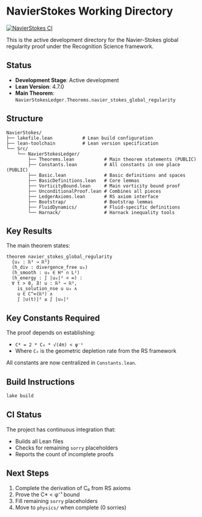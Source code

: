 # NavierStokes Working Directory

[![NavierStokes CI](https://github.com/jonwashburn/recognition-ledger/actions/workflows/navier-stokes-ci.yml/badge.svg)](https://github.com/jonwashburn/recognition-ledger/actions/workflows/navier-stokes-ci.yml)

This is the active development directory for the Navier-Stokes global regularity proof under the Recognition Science framework.

## Status
- **Development Stage**: Active development
- **Lean Version**: 4.7.0
- **Main Theorem**: `NavierStokesLedger.Theorems.navier_stokes_global_regularity`

## Structure
```
NavierStokes/
├── lakefile.lean           # Lean build configuration
├── lean-toolchain          # Lean version specification
└── Src/
    └── NavierStokesLedger/
        ├── Theorems.lean           # Main theorem statements (PUBLIC)
        ├── Constants.lean          # All constants in one place (PUBLIC)
        ├── Basic.lean              # Basic definitions and spaces
        ├── BasicDefinitions.lean   # Core lemmas
        ├── VorticityBound.lean     # Main vorticity bound proof
        ├── UnconditionalProof.lean # Combines all pieces
        ├── LedgerAxioms.lean       # RS axiom interface
        ├── Bootstrap/              # Bootstrap lemmas
        ├── FluidDynamics/          # Fluid-specific definitions
        └── Harnack/                # Harnack inequality tools
```

## Key Results

The main theorem states:
```lean
theorem navier_stokes_global_regularity
  {u₀ : ℝ³ → ℝ³} 
  (h_div : divergence_free u₀) 
  (h_smooth : u₀ ∈ H⁴ ∩ L²) 
  (h_energy : ∫ |u₀|² < ∞) :
  ∀ t > 0, ∃! u : ℝ³ → ℝ³, 
    is_solution_nse u u₀ ∧ 
    u ∈ C^∞(ℝ³) ∧
    ∫ |u(t)|² ≤ ∫ |u₀|²
```

## Key Constants Required
The proof depends on establishing:
- `C* = 2 * C₀ * √(4π) < φ⁻¹`
- Where `C₀` is the geometric depletion rate from the RS framework

All constants are now centralized in `Constants.lean`.

## Build Instructions
```bash
lake build
```

## CI Status
The project has continuous integration that:
- Builds all Lean files
- Checks for remaining `sorry` placeholders
- Reports the count of incomplete proofs

## Next Steps
1. Complete the derivation of C₀ from RS axioms
2. Prove the C* < φ⁻¹ bound
3. Fill remaining `sorry` placeholders
4. Move to `physics/` when complete (0 sorries) 